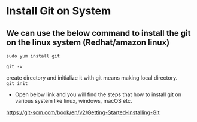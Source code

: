 # Install Git on System

## We can use the below command to install the git on the linux system (Redhat/amazon linux)

```sudo yum install git```

```git -v```


create directory and initialize it with git means making local directory.				           
```git init```


- Open below link and you will find the steps that how to install git on various system like linux, windows, macOS etc.
  
https://git-scm.com/book/en/v2/Getting-Started-Installing-Git

